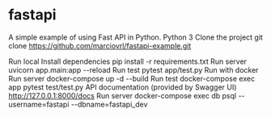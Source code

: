# fastapi
 
A simple example of using Fast API in Python.
Python 3
Clone the project
git clone https://github.com/marciovrl/fastapi-example.git

Run local
Install dependencies
pip install -r requirements.txt
Run server
uvicorn app.main:app --reload
Run test
pytest app/test.py
Run with docker
Run server
docker-compose up -d --build
Run test
docker-compose exec app pytest test/test.py
API documentation (provided by Swagger UI)
http://127.0.0.1:8000/docs
Run server
docker-compose exec db psql --username=fastapi --dbname=fastapi_dev